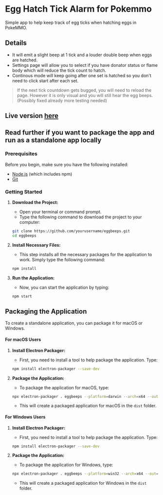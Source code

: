 # Egg Hatch Tick Alarm for Pokemmo
Simple app to help keep track of egg ticks when hatching eggs in PokeMMO.

## Details
* It will emit a slight beep at 1 tick and a louder double beep when eggs are hatched.
* Settings page will allow you to select if you have donator status or flame body which will reduce the tick count to hatch.
* Continous mode will keep going after one set is hatched so you don't need to click start after each set.

>If the next tick countdown gets bugged, you will need to reload the page. However it is only visual and you will still hear the egg beeps. (Possibly fixed already more testing needed)

## Live version [here](https://pkmneggticker.netlify.app/)

## Read further if you want to package the app and run as a standalone app locally

### Prerequisites

Before you begin, make sure you have the following installed:

- [Node.js](https://nodejs.org/) (which includes npm)
- [Git](https://git-scm.com/)

### Getting Started

1. **Download the Project:**

    - Open your terminal or command prompt.
    - Type the following command to download the project to your computer:

    ```sh
    git clone https://github.com/yourusername/eggbeeps.git
    cd eggbeeps
    ```

2. **Install Necessary Files:**

    - This step installs all the necessary packages for the application to work. Simply type the following command:

    ```sh
    npm install
    ```

3. **Run the Application:**

    - Now, you can start the application by typing:

    ```sh
    npm start
    ```

## Packaging the Application

To create a standalone application, you can package it for macOS or Windows.

#### For macOS Users

1. **Install Electron Packager:**

    - First, you need to install a tool to help package the application. Type:

    ```sh
    npm install electron-packager --save-dev
    ```

2. **Package the Application:**

    - To package the application for macOS, type:

    ```sh
    npx electron-packager . eggbeeps --platform=darwin --arch=x64 --out=dist --icon=icon.icns
    ```

    - This will create a packaged application for macOS in the `dist` folder.

#### For Windows Users

1. **Install Electron Packager:**

    - First, you need to install a tool to help package the application. Type:

    ```sh
    npm install electron-packager --save-dev
    ```

2. **Package the Application:**

    - To package the application for Windows, type:

    ```sh
    npx electron-packager . eggbeeps --platform=win32 --arch=x64 --out=dist --icon=icon.ico
    ```

    - This will create a packaged application for Windows in the `dist` folder.
